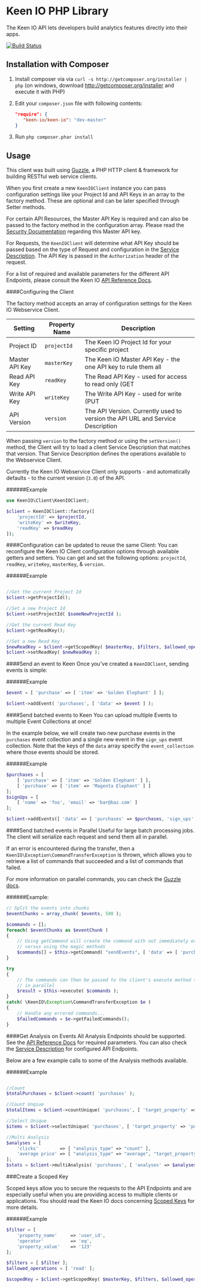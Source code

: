Keen IO PHP Library
===================
The Keen IO API lets developers build analytics features directly into their apps.

[![Build Status](https://travis-ci.org/kmfk/KeenClient-PHP.png)](https://travis-ci.org/kmfk/KeenClient-PHP.png)

Installation with Composer
------------
  1. Install composer via via `curl -s http://getcomposer.org/installer | php` (on windows, download
     http://getcomposer.org/installer and execute it with PHP)
  1. Edit your `composer.json` file with following contents:

     ```json
     "require": {
        "keen-io/keen-io": "dev-master"
     }
     ```
  3. Run `php composer.phar install`

Usage
---

This client was built using [Guzzle](http://guzzlephp.org/), a PHP HTTP client & framework for building RESTful web service clients.

When you first create a new `KeenIOClient` instance you can pass configuration settings like your Project Id and API Keys in an array
to the factory method. These are optional and can be later specified through Setter methods.

For certain API Resources, the Master API Key is required and can also be passed to the factory method in the configuration array. 
Please read the [Security Documentation](https://keen.io/docs/security/) regarding this Master API key.

For Requests, the `KeenIOClient` will determine what API Key should be passed based on the type of Request and configuration in the
[Service Description](/src/KeenIO/Resources/config/keen-io-3_0.json). The API Key is passed in the `Authorization` header of the request.

For a list of required and available parameters for the different API Endpoints, please consult the Keen IO 
[API Reference Docs](https://keen.io/docs/api/reference/).


####Configuring the Client

The factory method accepts an array of configuration settings for the Keen IO Webservice Client.

Setting | Property Name | Description
--- | --- | ---
Project ID | `projectId` | The Keen IO Project Id for your specific project
Master API Key | `masterKey` | The Keen IO Master API Key - the one API key to rule them all
Read API Key | `readKey` | The Read API Key - used for access to read only (GET|HEAD) operations of the API
Write API Key | `writeKey` | The Write API Key - used for write (PUT|POST Requests) operations of the API
API Version | `version` | The API Version.  Currently used to version the API URL and Service Description

When passing `version` to the factory method or using the `setVersion()` method, the Client will try to load a client Service Description 
that matches that version. That Service Description defines the operations available to the Webservice Client.

Currently the Keen IO Webservice Client only supports - and automatically defaults - to the current version (`3.0`) of the API.

######Example
```php
use KeenIO\Client\KeenIOClient;

$client = KeenIOClient::factory([ 
	'projectId' => $projectId,
	'writeKey' => $writeKey,
	'readKey' => $readKey 
]);
```

####Configuration can be updated to reuse the same Client:
You can reconfigure the Keen IO Client configuration options through available getters and setters. You can get and set the following options:
`projectId`, `readKey`, `writeKey`, `masterKey`, & `version`.

######Example
```php

//Get the current Project Id
$client->getProjectId();

//Set a new Project Id
$client->setProjectId( $someNewProjectId );

//Get the current Read Key
$client->getReadKey();

//Set a new Read Key
$newReadKey = $client->getScopedKey( $masterKey, $filters, $allowed_operations );
$client->setReadKey( $newReadKey );

```

####Send an event to Keen
Once you've created a `KeenIOClient`, sending events is simple:

######Example
```php
$event = [ 'purchase' => [ 'item' => 'Golden Elephant' ] ];

$client->addEvent( 'purchases', [ 'data' => $event ] );
```

####Send batched events to Keen
You can upload multiple Events to multiple Event Collections at once! 

In the example below, we will create two new purchase events in the `purchases` event collection and a single 
new event in the `sign_ups` event collection. Note that the keys of the `data` array specify the `event_collection`
where those events should be stored.

######Example
```php
$purchases = [
	[ 'purchase' => [ 'item' => 'Golden Elephant' ] ],
	[ 'purchase' => [ 'item' => 'Magenta Elephant' ] ]
];
$signUps = [
	[ 'name' => 'foo', 'email' => 'bar@baz.com' ]
];

$client->addEvents([ 'data' => [ 'purchases' => $purchases, 'sign_ups' => $signUps ] ]);
```

####Send batched events in Parallel
Useful for large batch processing jobs. The client will serialize each request and send them all in parallel. 

If an error is encountered during the transfer, then a `KeenIO\Exception\CommandTransferException` is thrown, which allows 
you to retrieve a list of commands that succeeded and a list of commands that failed.

For more information on parallel commands, you can check the [Guzzle docs](http://guzzlephp.org/webservice-client/webservice-client.html#executing-commands-in-parallel).

######Example:
```php
// Split the events into chunks
$eventChunks = array_chunk( $events, 500 );

$commands = [];
foreach( $eventChunks as $eventChunk )
{
	// Using getCommand will create the command with out immediately executing it
	// versus using the magic methods
	$commands[] = $this->getCommand( "sendEvents", [ 'data' => [ 'purchases' => $eventChunk ] ] );
}

try
{
	// The commands can then be passed to the client's execute method to be run
	// in parallel
	$result = $this->execute( $commands );
}
catch( \KeenIO\Exception\CommandTransferException $e )
{
	// Handle any errored commands...
	$failedCommands = $e->getFailedCommands();
}
```

####Get Analysis on Events
All Analysis Endpoints should be supported.  See the [API Reference Docs](https://keen.io/docs/api/reference/) for required parameters.
You can also check the [Service Description](/src/KeenIO/Resources/config/keen-io-3_0.json) for configured API Endpoints.

Below are a few example calls to some of the Analysis methods available.

######Example
```php

//Count
$totalPurchases = $client->count( 'purchases' );

//Count Unqiue
$totalItems = $client->countUnique( 'purchases', [ 'target_property' => 'purchase.item' ]);

//Select Unique
$items = $client->selectUnique( 'purchases', [ 'target_property' => 'purchase.item' ]);

//Multi Analysis
$analyses = [
	'clicks'		=> [ "analysis_type" => "count" ],
	'average price'	=> [ "analysis_type" => "average", "target_property" => "purchase.price" ]
];
$stats = $client->multiAnalysis( 'purchases', [ 'analyses' => $analyses ]);
```

###Create a Scoped Key

Scoped keys allow you to secure the requests to the API Endpoints and are especially useful when you are providing
access to multiple clients or applications. You should read the Keen IO docs concerning [Scoped Keys](https://keen.io/docs/security/#scoped-key) 
for more details.

######Example
```php
$filter = [
	'property_name'		=> 'user_id', 
	'operator'			=> 'eq', 
	'property_value'	=> '123'
];

$filters = [ $filter ];
$allowed_operations = [ 'read' ];

$scopedKey = $client->getScopedKey( $masterKey, $filters, $allowed_operations );
```

